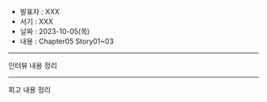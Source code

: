 - 발표자 : XXX
- 서기 : XXX
- 날짜 : 2023-10-05(목)
- 내용 : Chapter05 Story01~03

---

인터뷰 내용 정리

---

회고 내용 정리
